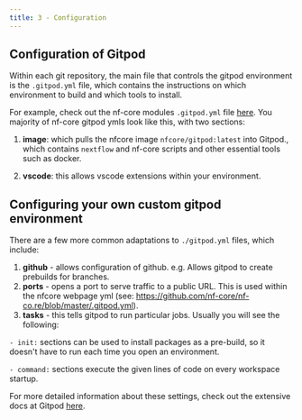 ```yaml
---
title: 3 - Configuration
---
```


## Configuration of Gitpod

Within each git repository, the main file that controls the gitpod environment is the `.gitpod.yml` file, which contains the instructions on which environment to build and which tools to install.

For example, check out the nf-core modules `.gitpod.yml` file [here](https://github.com/nf-core/modules/blob/master/.gitpod.yml). You majority of nf-core gitpod ymls look like this, with two sections:

1. **image**: which pulls the nfcore image `nfcore/gitpod:latest` into Gitpod., which contains `nextflow` and nf-core scripts and other essential tools such as docker.

2. **vscode**: this allows vscode extensions within your environment.

## Configuring your own custom gitpod environment

There are a few more common adaptations to `./gitpod.yml` files, which include:

1. **github** - allows configuration of github. e.g. Allows gitpod to create prebuilds for branches.
2. **ports** - opens a port to serve traffic to a public URL. This is used within the nfcore webpage yml (see: https://github.com/nf-core/nf-co.re/blob/master/.gitpod.yml).
3. **tasks** - this tells gitpod to run particular jobs. Usually you will see the following:

`- init:` sections can be used to install packages as a pre-build, so it doesn't have to run each time you open an environment.

`- command:` sections execute the given lines of code on every workspace startup.

For more detailed information about these settings, check out the extensive docs at Gitpod [here](https://www.gitpod.io/docs/config-gitpod-file).
